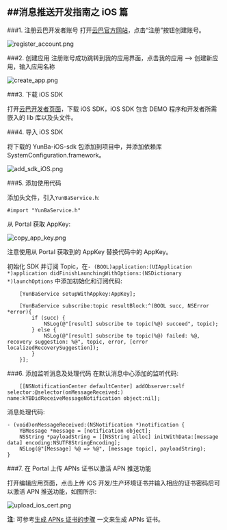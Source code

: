##**消息推送开发指南之 iOS 篇**
---



###1. 注册云巴开发者账号
打开[云巴官方网站](http://yunba.io "云巴官方网站")，点击“注册”按钮创建账号。  

![register_account.png](https://raw.githubusercontent.com/yunba/docs/master/image/register_account.png)

###2. 创建应用
注册账号成功跳转到我的应用界面，点击我的应用 --> 创建新应用，输入应用名称  

![create_app.png](https://raw.githubusercontent.com/yunba/docs/master/image/create_app.png)

###3. 下载 iOS SDK

打开[云巴开发者页面](http://yunba.io/developers "云巴开发者页面")，下载 iOS SDK，iOS SDK 包含 DEMO 程序和开发者所需嵌入的 lib 库以及头文件。  

###4. 导入 iOS SDK

将下载的 YunBa-iOS-sdk 包添加到项目中，并添加依赖库 SystemConfiguration.framework。  

![add_sdk_iOS.png](https://raw.githubusercontent.com/yunba/docs/master/image/add_sdk_iOS.png)

###5. 添加使用代码

添加头文件，引入`YunBaService.h`:  

```objective_c
#import "YunBaService.h"
```

从 Portal 获取 AppKey:  

![copy_app_key.png](https://raw.githubusercontent.com/yunba/docs/master/image/copy_app_key.png)

<aside class="notice">注意使用从 Portal 获取到的 AppKey 替换代码中的 AppKey。</aside>

初始化 SDK 并订阅 Topic，在`- (BOOL)application:(UIApplication *)application didFinishLaunchingWithOptions:(NSDictionary *)launchOptions` 中添加初始化和订阅代码:  

```objective_c
    [YunBaService setupWithAppkey:AppKey];

    [YunBaService subscribe:topic resultBlock:^(BOOL succ, NSError *error){
        if (succ) {
            NSLog(@"[result] subscribe to topic(%@) succeed", topic);
        } else {
            NSLog(@"[result] subscribe to topic(%@) failed: %@, recovery suggestion: %@", topic, error, [error localizedRecoverySuggestion]);
        }
    }];
```

###6. 添加监听消息及处理代码
在默认消息中心添加的监听代码:  

```objective_c
    [[NSNotificationCenter defaultCenter] addObserver:self selector:@selector(onMessageReceived:) name:kYBDidReceiveMessageNotification object:nil];
```

消息处理代码:  

```objective_c
- (void)onMessageReceived:(NSNotification *)notification {
    YBMessage *message = [notification object];
    NSString *payloadString = [[NSString alloc] initWithData:[message data] encoding:NSUTF8StringEncoding];
    NSLog(@"[Message] %@ => %@", [message topic], payloadString);
}
```

###7. 在 Portal 上传 APNs 证书以激活 APN 推送功能

打开编辑应用页面，点击上传 iOS 开发/生产环境证书并输入相应的证书密码后可以激活 APN 推送功能，如图所示:  

![upload_ios_cert.png](https://raw.githubusercontent.com/yunba/docs/master/image/upload_ios_cert.png)

**注**: 可参考[生成 APNs 证书的步骤](https://github.com/yunba/docs/blob/master/support/knowledge_base/create_APNs_certificate.md "生成 APNs 证书的步骤")
一文来生成 APNs 证书。
